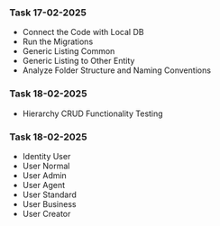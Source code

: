 ### Task 17-02-2025
- Connect the Code with Local DB
- Run the Migrations
- Generic Listing Common
- Generic Listing to Other Entity
- Analyze Folder Structure and Naming Conventions


### Task 18-02-2025
- Hierarchy CRUD Functionality Testing

### Task 18-02-2025
- Identity User
- User Normal
- User Admin
- User Agent
- User Standard
- User Business
- User Creator



